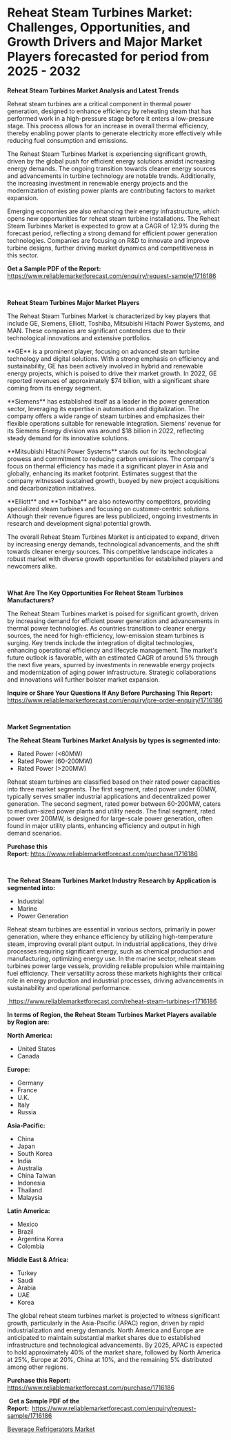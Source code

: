 <p><h1>Reheat Steam Turbines Market: Challenges, Opportunities, and Growth Drivers and Major Market Players forecasted for period from 2025 - 2032</h1></p><p><strong>Reheat Steam Turbines Market Analysis and Latest Trends</strong></p>
<p><p>Reheat steam turbines are a critical component in thermal power generation, designed to enhance efficiency by reheating steam that has performed work in a high-pressure stage before it enters a low-pressure stage. This process allows for an increase in overall thermal efficiency, thereby enabling power plants to generate electricity more effectively while reducing fuel consumption and emissions.</p><p>The Reheat Steam Turbines Market is experiencing significant growth, driven by the global push for efficient energy solutions amidst increasing energy demands. The ongoing transition towards cleaner energy sources and advancements in turbine technology are notable trends. Additionally, the increasing investment in renewable energy projects and the modernization of existing power plants are contributing factors to market expansion. </p><p>Emerging economies are also enhancing their energy infrastructure, which opens new opportunities for reheat steam turbine installations. The Reheat Steam Turbines Market is expected to grow at a CAGR of 12.9% during the forecast period, reflecting a strong demand for efficient power generation technologies. Companies are focusing on R&D to innovate and improve turbine designs, further driving market dynamics and competitiveness in this sector.</p></p>
<p><strong>Get a Sample PDF of the Report:&nbsp;</strong> <a href="https://www.reliablemarketforecast.com/enquiry/request-sample/1716186?utm_campaign=1890&utm_medium=2&utm_source=Github&utm_content=ia&utm_term=12012025&utm_id=reheat-steam-turbines">https://www.reliablemarketforecast.com/enquiry/request-sample/1716186</a></p>
<p>&nbsp;</p>
<p><strong>Reheat Steam Turbines Major Market Players</strong></p>
<p><p>The Reheat Steam Turbines Market is characterized by key players that include GE, Siemens, Elliott, Toshiba, Mitsubishi Hitachi Power Systems, and MAN. These companies are significant contenders due to their technological innovations and extensive portfolios.</p><p>**GE** is a prominent player, focusing on advanced steam turbine technology and digital solutions. With a strong emphasis on efficiency and sustainability, GE has been actively involved in hybrid and renewable energy projects, which is poised to drive their market growth. In 2022, GE reported revenues of approximately $74 billion, with a significant share coming from its energy segment.</p><p>**Siemens** has established itself as a leader in the power generation sector, leveraging its expertise in automation and digitalization. The company offers a wide range of steam turbines and emphasizes their flexible operations suitable for renewable integration. Siemens' revenue for its Siemens Energy division was around $18 billion in 2022, reflecting steady demand for its innovative solutions.</p><p>**Mitsubishi Hitachi Power Systems** stands out for its technological prowess and commitment to reducing carbon emissions. The company's focus on thermal efficiency has made it a significant player in Asia and globally, enhancing its market footprint. Estimates suggest that the company witnessed sustained growth, buoyed by new project acquisitions and decarbonization initiatives.</p><p>**Elliott** and **Toshiba** are also noteworthy competitors, providing specialized steam turbines and focusing on customer-centric solutions. Although their revenue figures are less publicized, ongoing investments in research and development signal potential growth.</p><p>The overall Reheat Steam Turbines Market is anticipated to expand, driven by increasing energy demands, technological advancements, and the shift towards cleaner energy sources. This competitive landscape indicates a robust market with diverse growth opportunities for established players and newcomers alike.</p></p>
<p>&nbsp;</p>
<p><strong>What Are The Key Opportunities For Reheat Steam Turbines Manufacturers?</strong></p>
<p><p>The Reheat Steam Turbines market is poised for significant growth, driven by increasing demand for efficient power generation and advancements in thermal power technologies. As countries transition to cleaner energy sources, the need for high-efficiency, low-emission steam turbines is surging. Key trends include the integration of digital technologies, enhancing operational efficiency and lifecycle management. The market's future outlook is favorable, with an estimated CAGR of around 5% through the next five years, spurred by investments in renewable energy projects and modernization of aging power infrastructure. Strategic collaborations and innovations will further bolster market expansion.</p></p>
<p><strong>Inquire or Share Your Questions If Any Before Purchasing This Report:</strong> <a href="https://www.reliablemarketforecast.com/enquiry/pre-order-enquiry/1716186?utm_campaign=1890&utm_medium=2&utm_source=Github&utm_content=ia&utm_term=12012025&utm_id=reheat-steam-turbines">https://www.reliablemarketforecast.com/enquiry/pre-order-enquiry/1716186</a></p>
<p>&nbsp;</p>
<p><strong>Market Segmentation</strong></p>
<p><strong>The Reheat Steam Turbines Market Analysis by types is segmented into:</strong></p>
<p><ul><li>Rated Power (<60MW)</li><li>Rated Power (60-200MW)</li><li>Rated Power (>200MW)</li></ul></p>
<p><p>Reheat steam turbines are classified based on their rated power capacities into three market segments. The first segment, rated power under 60MW, typically serves smaller industrial applications and decentralized power generation. The second segment, rated power between 60-200MW, caters to medium-sized power plants and utility needs. The final segment, rated power over 200MW, is designed for large-scale power generation, often found in major utility plants, enhancing efficiency and output in high demand scenarios.</p></p>
<p><strong>Purchase this Report:&nbsp;</strong><a href="https://www.reliablemarketforecast.com/purchase/1716186?utm_campaign=1890&utm_medium=2&utm_source=Github&utm_content=ia&utm_term=12012025&utm_id=reheat-steam-turbines">https://www.reliablemarketforecast.com/purchase/1716186</a></p>
<p>&nbsp;</p>
<p><strong>The Reheat Steam Turbines Market Industry Research by Application is segmented into:</strong></p>
<p><ul><li>Industrial</li><li>Marine</li><li>Power Generation</li></ul></p>
<p><p>Reheat steam turbines are essential in various sectors, primarily in power generation, where they enhance efficiency by utilizing high-temperature steam, improving overall plant output. In industrial applications, they drive processes requiring significant energy, such as chemical production and manufacturing, optimizing energy use. In the marine sector, reheat steam turbines power large vessels, providing reliable propulsion while maintaining fuel efficiency. Their versatility across these markets highlights their critical role in energy production and industrial processes, driving advancements in sustainability and operational performance.</p></p>
<p><a href="https://www.reliablemarketforecast.com/reheat-steam-turbines-r1716186?utm_campaign=1890&utm_medium=2&utm_source=Github&utm_content=ia&utm_term=12012025&utm_id=reheat-steam-turbines">&nbsp;https://www.reliablemarketforecast.com/reheat-steam-turbines-r1716186</a></p>
<p><strong>In terms of Region, the Reheat Steam Turbines Market Players available by Region are:</strong></p>
<p>
    <p> <strong> North America: </strong>
        <ul>
            <li>United States</li>
            <li>Canada</li>
        </ul>
        </p> 
    <p> <strong> Europe: </strong>
        <ul>
            <li>Germany</li>
            <li>France</li>
            <li>U.K.</li>
            <li>Italy</li>
            <li>Russia</li>
        </ul>
        </p> 
    <p> <strong> Asia-Pacific: </strong>
        <ul>
            <li>China</li>
            <li>Japan</li>
            <li>South Korea</li>
            <li>India</li>
            <li>Australia</li>
            <li>China Taiwan</li>
            <li>Indonesia</li>
            <li>Thailand</li>
            <li>Malaysia</li>
        </ul>
        </p> 
    <p> <strong> Latin America: </strong>
        <ul>
            <li>Mexico</li>
            <li>Brazil</li>
            <li>Argentina Korea</li>
            <li>Colombia</li>
        </ul>
        </p> 
    <p> <strong> Middle East & Africa: </strong>
        <ul>
            <li>Turkey</li>
            <li>Saudi</li>
            <li>Arabia</li>
            <li>UAE</li>
            <li>Korea</li>
        </ul>
    </p>
    </p>
<p><p>The global reheat steam turbines market is projected to witness significant growth, particularly in the Asia-Pacific (APAC) region, driven by rapid industrialization and energy demands. North America and Europe are anticipated to maintain substantial market shares due to established infrastructure and technological advancements. By 2025, APAC is expected to hold approximately 40% of the market share, followed by North America at 25%, Europe at 20%, China at 10%, and the remaining 5% distributed among other regions.</p></p>
<p><strong>Purchase this Report: </strong><a href="https://www.reliablemarketforecast.com/purchase/1716186?utm_campaign=1890&utm_medium=2&utm_source=Github&utm_content=ia&utm_term=12012025&utm_id=reheat-steam-turbines">https://www.reliablemarketforecast.com/purchase/1716186</a></p>
<p>&nbsp;<strong>Get a Sample PDF of the Report:&nbsp;&nbsp;</strong><a href="https://www.reliablemarketforecast.com/enquiry/request-sample/1716186?utm_campaign=1890&utm_medium=2&utm_source=Github&utm_content=ia&utm_term=12012025&utm_id=reheat-steam-turbines">https://www.reliablemarketforecast.com/enquiry/request-sample/1716186</a></p>
<p><strong></strong></p>
<p><p><a href="https://github.com/lylyparadise/Market-Research-Report-List-5/blob/main/beverage-refrigerators-market.md?utm_campaign=1890&utm_medium=2&utm_source=Github&utm_content=ia&utm_term=12012025&utm_id=reheat-steam-turbines">Beverage Refrigerators Market</a></p></p>